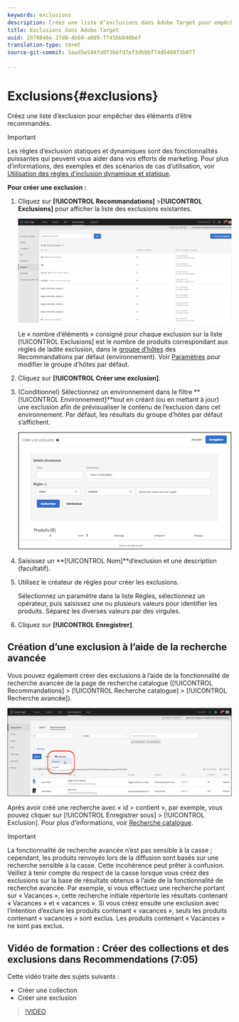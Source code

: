 ```yaml
---
keywords: exclusions
description: Créez une liste d’exclusions dans Adobe Target pour empêcher des éléments d’être recommandés.
title: Exclusions dans Adobe Target
uuid: 1970846e-37d8-4b69-a0d9-ff45bb840bef
translation-type: tm+mt
source-git-commit: 5aad5e544fd0f3b6fd7ef3db9bf74d549873b077

---
```



# Exclusions{#exclusions}

Créez une liste d’exclusion pour empêcher des éléments d’être recommandés.

>[!IMPORTANT]
>
>Les règles d’exclusion statiques et dynamiques sont des fonctionnalités puissantes qui peuvent vous aider dans vos efforts de marketing. Pour plus d’informations, des exemples et des scénarios de cas d’utilisation, voir [Utilisation des règles d’inclusion dynamique et statique](../../c-recommendations/c-algorithms/use-dynamic-and-static-inclusion-rules.md#concept_4CB5C0FA705D4E449BD0B37B3D987F9F).

**Pour créer une exclusion :**

1. Cliquez sur **[!UICONTROL Recommandations]** >**[!UICONTROL  Exclusions]** pour afficher la liste des exclusions existantes. 

   ![](assets/exclusions_list.png)

   Le « nombre d’éléments » consigné pour chaque exclusion sur la liste [!UICONTROL Exclusions] est le nombre de produits correspondant aux règles de ladite exclusion, dans le [groupe d’hôtes](/help/administrating-target/hosts.md) des Recommandations par défaut (environnement). Voir [Paramètres](../../c-recommendations/plan-implement.md#concept_C1E1E2351413468692D6C21145EF0B84) pour modifier le groupe d’hôtes par défaut.

1. Cliquez sur **[!UICONTROL Créer une exclusion]**.

1. (Conditionnel) Sélectionnez un environnement dans le filtre **[!UICONTROL Environnement]**tout en créant (ou en mettant à jour) une exclusion afin de prévisualiser le contenu de l’exclusion dans cet environnement. Par défaut, les résultats du groupe d’hôtes par défaut s’affichent.

   ![Créer une exclusion](/help/c-recommendations/c-products/assets/CreateExclusion.png)

1. Saisissez un **[!UICONTROL Nom]**d’exclusion et une description (facultatif).

1. Utilisez le créateur de règles pour créer les exclusions.

   Sélectionnez un paramètre dans la liste Règles, sélectionnez un opérateur, puis saisissez une ou plusieurs valeurs pour identifier les produits. Séparez les diverses valeurs par des virgules.

1. Cliquez sur **[!UICONTROL Enregistrer]**.

## Création d’une exclusion à l’aide de la recherche avancée

Vous pouvez également créer des exclusions à l’aide de la fonctionnalité de recherche avancée de la page de recherche catalogue ([!UICONTROL Recommandations] > [!UICONTROL Recherche catalogue] > [!UICONTROL Recherche avancée]).

![Enregistrer sous](/help/c-recommendations/c-products/assets/save-as-dialog.png)

Après avoir créé une recherche avec « id > contient », par exemple, vous pouvez cliquer sur [!UICONTROL Enregistrer sous] > [!UICONTROL Exclusion]. Pour plus d’informations, voir [Recherche catalogue](/help/c-recommendations/c-products/catalog-search.md).

>[!IMPORTANT]
>
>La fonctionnalité de recherche avancée n’est pas sensible à la casse ; cependant, les produits renvoyés lors de la diffusion sont basés sur une recherche sensible à la casse. Cette incohérence peut prêter à confusion. Veillez à tenir compte du respect de la casse lorsque vous créez des exclusions sur la base de résultats obtenus à l’aide de la fonctionnalité de recherche avancée. Par exemple, si vous effectuez une recherche portant sur « Vacances », cette recherche initiale répertorie les résultats contenant « Vacances » et « vacances ». Si vous créez ensuite une exclusion avec l’intention d’exclure les produits contenant « vacances », seuls les produits contenant « vacances » sont exclus. Les produits contenant « Vacances » ne sont pas exclus.

## Vidéo de formation : Créer des collections et des exclusions dans Recommendations (7:05)

Cette vidéo traite des sujets suivants :

* Créer une collection
* Créer une exclusion

>[!VIDEO](https://video.tv.adobe.com/v/27689)
